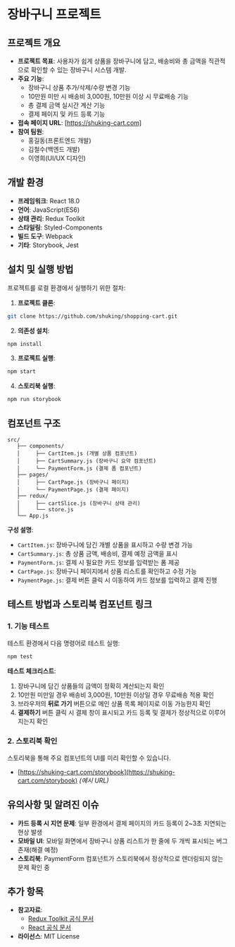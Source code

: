 # 장바구니 프로젝트

## 프로젝트 개요

- **프로젝트 목표**: 사용자가 쉽게 상품을 장바구니에 담고, 배송비와 총 금액을 직관적으로 확인할 수 있는 장바구니 시스템 개발.
- **주요 기능**:
  - 장바구니 상품 추가/삭제/수량 변경 기능
  - 10만원 미만 시 배송비 3,000원, 10만원 이상 시 무료배송 기능
  - 총 결제 금액 실시간 계산 기능
  - 결제 페이지 및 카드 등록 기능
- **접속 페이지 URL**: [https://shuking-cart.com]
- **참여 팀원**:
  - 홍길동(프론트엔드 개발)
  - 김철수(백엔드 개발)
  - 이영희(UI/UX 디자인)

## 개발 환경

- **프레임워크**: React 18.0
- **언어**: JavaScript(ES6)
- **상태 관리**: Redux Toolkit
- **스타일링**: Styled-Components
- **빌드 도구**: Webpack
- **기타**: Storybook, Jest

## 설치 및 실행 방법

프로젝트를 로컬 환경에서 실행하기 위한 절차:

1. **프로젝트 클론**:
```bash
git clone https://github.com/shuking/shopping-cart.git
```

2. **의존성 설치**:
```bash
npm install
```

3. **프로젝트 실행**:
```bash
npm start
```

4. **스토리북 실행**:
```bash
npm run storybook
```

## 컴포넌트 구조

```
src/
   ├── components/
   │     ├── CartItem.js (개별 상품 컴포넌트)
   │     ├── CartSummary.js (장바구니 요약 컴포넌트)
   │     └── PaymentForm.js (결제 폼 컴포넌트)
   ├── pages/
   │     ├── CartPage.js (장바구니 페이지)
   │     └── PaymentPage.js (결제 페이지)
   ├── redux/
   │     ├── cartSlice.js (장바구니 상태 관리)
   │     └── store.js
   └── App.js
```

**구성 설명**:
- `CartItem.js`: 장바구니에 담긴 개별 상품을 표시하고 수량 변경 가능
- `CartSummary.js`: 총 상품 금액, 배송비, 결제 예정 금액을 표시
- `PaymentForm.js`: 결제 시 필요한 카드 정보를 입력받는 폼 제공
- `CartPage.js`: 장바구니 페이지에서 상품 리스트를 확인하고 수정 가능
- `PaymentPage.js`: 결제 버튼 클릭 시 이동하여 카드 정보를 입력하고 결제 진행

## 테스트 방법과 스토리북 컴포넌트 링크

### 1. **기능 테스트**

테스트 환경에서 다음 명령어로 테스트 실행:
```bash
npm test
```

**테스트 체크리스트**:
1. 장바구니에 담긴 상품들의 금액이 정확히 계산되는지 확인
2. 10만원 미만일 경우 배송비 3,000원, 10만원 이상일 경우 무료배송 적용 확인
3. 브라우저의 **뒤로 가기** 버튼으로 메인 상품 목록 페이지로 이동 가능한지 확인
4. **결제하기** 버튼 클릭 시 결제 창이 표시되고 카드 등록 및 결제가 정상적으로 이루어지는지 확인

### 2. **스토리북 확인**

스토리북을 통해 주요 컴포넌트의 UI를 미리 확인할 수 있습니다.
- [https://shuking-cart.com/storybook](https://shuking-cart.com/storybook) *(예시 URL)*

## 유의사항 및 알려진 이슈

- **카드 등록 시 지연 문제**: 일부 환경에서 결제 페이지의 카드 등록이 2~3초 지연되는 현상 발생
- **모바일 UI**: 모바일 화면에서 장바구니 상품 리스트가 한 줄에 두 개씩 표시되는 버그 존재(해결 예정)
- **스토리북**: PaymentForm 컴포넌트가 스토리북에서 정상적으로 렌더링되지 않는 문제 확인 중

## 추가 항목

- **참고자료**:
  - [Redux Toolkit 공식 문서](https://redux-toolkit.js.org/)
  - [React 공식 문서](https://reactjs.org/)
- **라이선스**: MIT License
